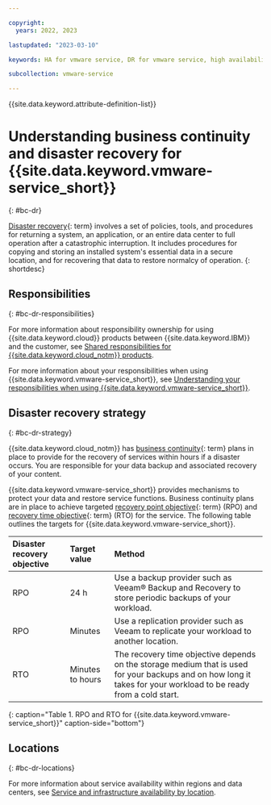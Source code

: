 ```yaml
---

copyright:
  years: 2022, 2023

lastupdated: "2023-03-10"

keywords: HA for vmware service, DR for vmware service, high availability for vmware service, disaster recovery for vmware service, failover for vmware service, BC for vmware service, DR for vmware service, business continuity for vmware service, disaster recovery for vmware service

subcollection: vmware-service

---
```


{{site.data.keyword.attribute-definition-list}}

# Understanding business continuity and disaster recovery for {{site.data.keyword.vmware-service_short}}
{: #bc-dr}

[Disaster recovery](#x2113280){: term} involves a set of policies, tools, and procedures for returning a system, an application, or an entire data center to full operation after a catastrophic interruption. It includes procedures for copying and storing an installed system's essential data in a secure location, and for recovering that data to restore normalcy of operation.
{: shortdesc}

## Responsibilities
{: #bc-dr-responsibilities}

For more information about responsibility ownership for using {{site.data.keyword.cloud}} products between {{site.data.keyword.IBM}} and the customer, see [Shared responsibilities for {{site.data.keyword.cloud_notm}} products](/docs/overview?topic=overview-shared-responsibilities).

For more information about your responsibilities when using {{site.data.keyword.vmware-service_short}}, see [Understanding your responsibilities when using {{site.data.keyword.vmware-service_short}}](/docs/vmware-service?topic=vmware-service-vmaas-understand-responsib).

## Disaster recovery strategy
{: #bc-dr-strategy}

{{site.data.keyword.cloud_notm}} has [business continuity](#x3026801){: term} plans in place to provide for the recovery of services within hours if a disaster occurs. You are responsible for your data backup and associated recovery of your content.

{{site.data.keyword.vmware-service_short}} provides mechanisms to protect your data and restore service functions. Business continuity plans are in place to achieve targeted [recovery point objective](#x3429911){: term} (RPO) and [recovery time objective](#x3167918){: term} (RTO) for the service. The following table outlines the targets for {{site.data.keyword.vmware-service_short}}.

| Disaster recovery objective | Target value | Method |
|:--------------------------- |:------------ | :----- |
| RPO | 24 h | Use a backup provider such as Veeam® Backup and Recovery to store periodic backups of your workload. |
| RPO | Minutes | Use a replication provider such as Veeam to replicate your workload to another location. |
| RTO | Minutes to hours | The recovery time objective depends on the storage medium that is used for your backups and on how long it takes for your workload to be ready from a cold start. |
{: caption="Table 1. RPO and RTO for {{site.data.keyword.vmware-service_short}}" caption-side="bottom"}

## Locations
{: #bc-dr-locations}

For more information about service availability within regions and data centers, see [Service and infrastructure availability by location](/docs/overview?topic=overview-services_region).
